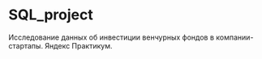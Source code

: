 # SQL_project
Исследование данных об инвестиции венчурных фондов в компании-стартапы. Яндекс Практикум.
